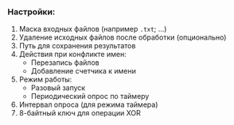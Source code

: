 ### Настройки:
1. Маска входных файлов (например `.txt`; ...)
2. Удаление исходных файлов после обработки (опционально)
3. Путь для сохранения результатов
4. Действия при конфликте имен:
   - Перезапись файлов
   - Добавление счетчика к имени
5. Режим работы:
   - Разовый запуск
   - Периодический опрос по таймеру
6. Интервал опроса (для режима таймера)
7. 8-байтный ключ для операции XOR
